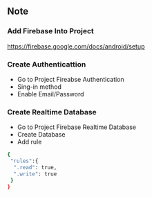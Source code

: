 ## Note

### Add Firebase Into Project
 https://firebase.google.com/docs/android/setup

### Create Authenticattion
 - Go to Project Fireabse Authentication
 - Sing-in method 
 - Enable Email/Password

### Create Realtime Database
 - Go to Project Firebase Realtime Database
 - Create Database
 - Add rule
 ```bash
 {
  "rules":{
   ".read": true,
   ".write": true
  }
 }
 ```
